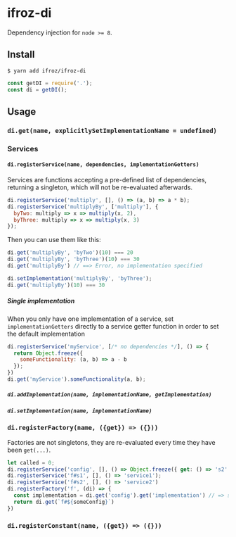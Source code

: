 # ifroz-di

Dependency injection for `node >= 8`.

## Install

```
$ yarn add ifroz/ifroz-di
```

```javascript
const getDI = require('.');
const di = getDI();
```

## Usage

### `di.get(name, explicitlySetImplementationName = undefined)`

### Services

#### `di.registerService(name, dependencies, implementationGetters)`

Services are functions accepting a pre-defined list of dependencies, returning
a singleton, which will not be re-evaluated afterwards.

```javascript
di.registerService('multiply', [], () => (a, b) => a * b);
di.registerService('multiplyBy', ['multiply'], {
  byTwo: multiply => x => multiply(x, 2),
  byThree: multiply => x => multiply(x, 3)
});
````

Then you can use them like this:

```javascript
di.get('multiplyBy', 'byTwo')(10) === 20
di.get('multiplyBy', 'byThree')(10) === 30
di.get('multiplyBy') // ==> Error, no implementation specified

di.setImplementation('multiplyBy', 'byThree');
di.get('multiplyBy')(10) === 30
```

##### Single implementation

When you only have one implementation of a service, set `implementationGetters` 
directly to a service getter function in order to set the default implementation 

```javascript
di.registerService('myService', [/* no dependencies */], () => {
  return Object.freeze({
    someFunctionality: (a, b) => a - b
  });
})
di.get('myService').someFunctionality(a, b);
```

##### `di.addImplementation(name, implementationName, getImplementation)`
##### `di.setImplementation(name, implementationName)`

### `di.registerFactory(name, ({get}) => ({}))`

Factories are not singletons, 
they are re-evaluated every time they have been `get(...)`.  

```javascript
let called = 0; 
di.registerService('config', [], () => Object.freeze({ get: () => 's2' }))
di.registerService('f#s1', [], () => 'service1');
di.registerService('f#s2', [], () => 'service2')
di.registerFactory('f', (di) => {
  const implementation = di.get('config').get('implementation') // => s1
  return di.get(`f#${someConfig}`)
})
```

### `di.registerConstant(name, ({get}) => ({}))`
